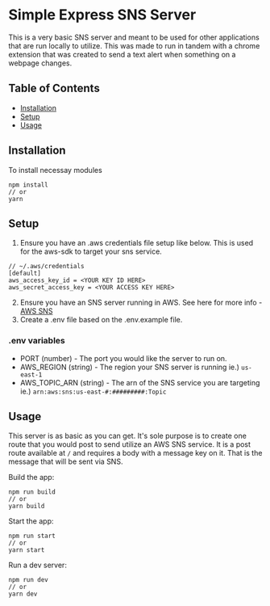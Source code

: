 # Simple Express SNS Server
This is a very basic SNS server and meant to be used for other applications that are run locally to utilize. 
This was made to run in tandem with a chrome extension that was created to send a text alert when something on a webpage changes.

## Table of Contents
- [Installation](#installation)
- [Setup](#setup)
- [Usage](#usage)

## Installation
To install necessay modules
```
npm install
// or
yarn
```

## Setup
1. Ensure you have an .aws credentials file setup like below. This is used for the aws-sdk to target your sns service.
```
// ~/.aws/credentials
[default]
aws_access_key_id = <YOUR KEY ID HERE>
aws_secret_access_key = <YOUR ACCESS KEY HERE>
```
2. Ensure you have an SNS server running in AWS. See here for more info - [AWS SNS](https://aws.amazon.com/sns/)
3. Create a .env file based on the .env.example file.

### .env variables
- PORT (number) - The port you would like the server to run on.
- AWS_REGION (string) - The region your SNS server is running ie.) `us-east-1`
- AWS_TOPIC_ARN (string) - The arn of the SNS service you are targeting ie.) `arn:aws:sns:us-east-#:#########:Topic`

## Usage
This server is as basic as you can get. It's sole purpose is to create one route that you would post to send utilize an AWS SNS service.
It is a post route available at `/` and requires a body with a message key on it. That is the message that will be sent via SNS.

Build the app:
```
npm run build
// or
yarn build
```

Start the app:
```
npm run start
// or
yarn start
```

Run a dev server:
```
npm run dev
// or
yarn dev
```